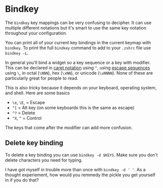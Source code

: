 # Bindkey

The `bindkey` key mappings can be very confusing to decipher.
It can use multiple different notations but it's smart to use the same key notation throughout your configuration.

You can print all of your current key bindings in the current keymap with `bindkey`.
To print the full `bindkey` command to add to your `.zshrc` file use `bindkey -L`.

In general you'll bind a widget so a key sequence or a key with modifier.
This can be declared in [caret notation](https://en.wikipedia.org/wiki/Caret_notation) using `^`, using [escape sequences](https://en.wikipedia.org/wiki/Escape_sequence) using `\`, in octal (`\NNN`), hex (`\xNN`), or unicode (`\uNNNN`).
None of these are particularly great for people to read.

This is also tricky because it depends on your keyboard, operating system, and shell.
Here are some basics

* `\e`, `\E`, = Escape
* `^[` = Alt key (on some keyboards this is the same as escape)
* `^?` = Delete
* `^X`, `^` = Control

The keys that come after the modifier can add more confusion.

## Delete key binding

To delete a key binding you can use `bindkey -d $KEYS`.
Make sure you don't delete characters you need for typing.

I have got myself in trouble more than once with `bindkey -d ' '`.
As a thought experiement, how would you remmedy the pickle you get yourself in if you do that?
